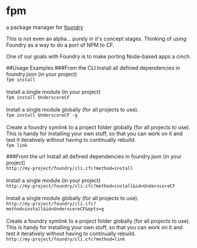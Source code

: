 fpm
===
a package manager for [foundry](http://github.com/joshuairl/foundry)

This is not even an alpha... purely in it's concept stages.
Thinking of using Foundry as a way to do a port of NPM to CF.

One of our goals with Foundry is to make porting Node-based apps a cinch.

##Usage Examples
###From the CLI
Install all defined dependencies in foundry.json (in your project)<br />
`fpm install`<br />
<br />
Install a single module (in your project)<br />
`fpm install UnderscoreCF`<br />
<br />
Install a single module globally (for all projects to use).<br />
`fpm install UnderscoreCF -g`<br />
<br />
Create a foundry symlink to a project folder globally (for all projects to use). <br />
This is handy for installing your own stuff, so that you can work on it and test it iteratively without having to continually rebuild.<br />
`fpm link`

###From the url
Install all defined dependencies in foundry.json (in your project)<br />
`http://my-project/foundry/cli.cfc?method=install`<br />
<br />
Install a single module (in your project)<br />
`http://my-project/foundry/cli.cfc?method=install&id=UnderscoreCF`<br />
<br />
Install a single module globally (for all projects to use).<br />
`http://my-project/foundry/cli.cfc?method=install&id=UnderscoreCF&opts=g`<br />
<br />
Create a foundry symlink to a project folder globally (for all projects to use). <br />
This is handy for installing your own stuff, so that you can work on it and test it iteratively without having to continually rebuild.<br />
`http://my-project/foundry/cli.cfc?method=link`